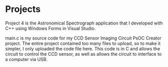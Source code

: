 # Projects

Project 4 is the Astronomical Spectrograph application that I developed with C++ using Windows Forms in Visual Studio.

main.c is my source code for my CCD Sensor Imaging Circuit PsOC Creator project. The entire project contained too many files to upload, so to make it simpler, I only uploaded the code file here. This code is in C and allows the circuit to control the CCD sensor, as well as allows the circuit to interface to a computer via USB.
